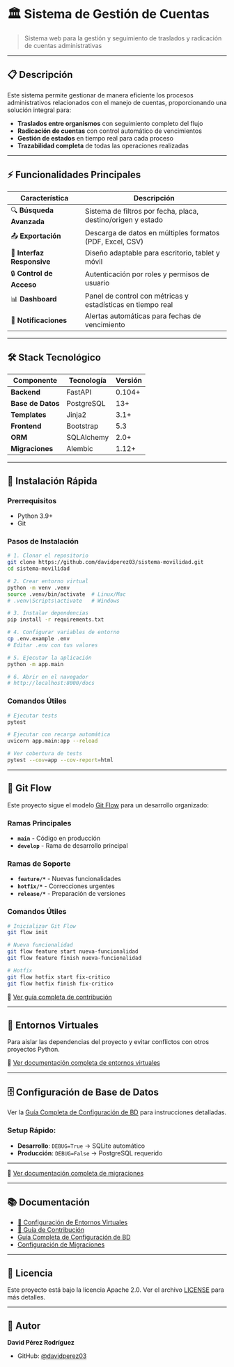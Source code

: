 # 🏛️ Sistema de Gestión de Cuentas

> Sistema web para la gestión y seguimiento de traslados y radicación de cuentas administrativas

---

## 📋 Descripción

Este sistema permite gestionar de manera eficiente los procesos administrativos relacionados con el manejo de cuentas, proporcionando una solución integral para:

- **Traslados entre organismos** con seguimiento completo del flujo
- **Radicación de cuentas** con control automático de vencimientos  
- **Gestión de estados** en tiempo real para cada proceso
- **Trazabilidad completa** de todas las operaciones realizadas

---

## ⚡ Funcionalidades Principales

| Característica | Descripción |
|---------------|-------------|
| 🔍 **Búsqueda Avanzada** | Sistema de filtros por fecha, placa, destino/origen y estado |
| 📤 **Exportación** | Descarga de datos en múltiples formatos (PDF, Excel, CSV) |
| 📱 **Interfaz Responsive** | Diseño adaptable para escritorio, tablet y móvil |
| 🔒 **Control de Acceso** | Autenticación por roles y permisos de usuario |
| 📊 **Dashboard** | Panel de control con métricas y estadísticas en tiempo real |
| 🔔 **Notificaciones** | Alertas automáticas para fechas de vencimiento |

---

## 🛠️ Stack Tecnológico

| Componente | Tecnología | Versión |
|-----------|------------|---------|
| **Backend** | FastAPI | 0.104+ |
| **Base de Datos** | PostgreSQL | 13+ |
| **Templates** | Jinja2 | 3.1+ |
| **Frontend** | Bootstrap | 5.3 |
| **ORM** | SQLAlchemy | 2.0+ |
| **Migraciones** | Alembic | 1.12+ |

---

## 🚀 Instalación Rápida

### Prerrequisitos
- Python 3.9+
- Git

### Pasos de Instalación

```bash
# 1. Clonar el repositorio
git clone https://github.com/davidperez03/sistema-movilidad.git
cd sistema-movilidad

# 2. Crear entorno virtual
python -m venv .venv
source .venv/bin/activate  # Linux/Mac
# .venv\Scripts\activate   # Windows

# 3. Instalar dependencias  
pip install -r requirements.txt

# 4. Configurar variables de entorno
cp .env.example .env
# Editar .env con tus valores

# 5. Ejecutar la aplicación
python -m app.main

# 6. Abrir en el navegador
# http://localhost:8000/docs
```

### Comandos Útiles

```bash
# Ejecutar tests
pytest

# Ejecutar con recarga automática
uvicorn app.main:app --reload

# Ver cobertura de tests
pytest --cov=app --cov-report=html
```

---

## 🔄 Git Flow

Este proyecto sigue el modelo [Git Flow](https://nvie.com/posts/a-successful-git-branching-model/) para un desarrollo organizado:

### Ramas Principales
- **`main`** - Código en producción
- **`develop`** - Rama de desarrollo principal

### Ramas de Soporte
- **`feature/*`** - Nuevas funcionalidades
- **`hotfix/*`** - Correcciones urgentes
- **`release/*`** - Preparación de versiones

### Comandos Útiles
```bash
# Inicializar Git Flow
git flow init

# Nueva funcionalidad
git flow feature start nueva-funcionalidad
git flow feature finish nueva-funcionalidad

# Hotfix
git flow hotfix start fix-critico
git flow hotfix finish fix-critico
```

📖 [Ver guía completa de contribución](.docs/contributing.md)

---

## 🐍 Entornos Virtuales

Para aislar las dependencias del proyecto y evitar conflictos con otros proyectos Python.

📖 [Ver documentación completa de entornos virtuales](.docs/VIRTUAL_ENVIRONMENTS.md)

---

## 🗄️ Configuración de Base de Datos

Ver la [Guía Completa de Configuración de BD](.docs/DATABASE_SETUP.md) para instrucciones detalladas.

### Setup Rápido:
- **Desarrollo**: `DEBUG=True` → SQLite automático
- **Producción**: `DEBUG=False` → PostgreSQL requerido

---

📖 [Ver documentación completa de migraciones](docs/MIGRATIONS.md)

---

## 📚 Documentación

- [🐍 Configuración de Entornos Virtuales](.docs/VIRTUAL_ENVIRONMENTS.md)
- [🤝 Guía de Contribución](.docs/contributing.md)
- [Guía Completa de Configuración de BD](.docs/DATABASE_SETUP.md)
- [Configuración de Migraciones](.docs/MIGRACIONES.md)

---

## 📝 Licencia

Este proyecto está bajo la licencia Apache 2.0. Ver el archivo [LICENSE](LICENSE) para más detalles.

---

## 👤 Autor

**David Pérez Rodríguez**
- GitHub: [@davidperez03](https://github.com/davidperez03)